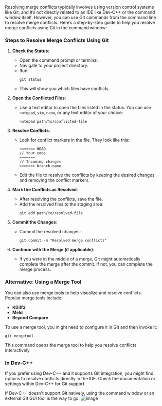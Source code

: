 Resolving merge conflicts typically involves using version control systems like Git, and it’s not directly related to an IDE like Dev-C++ or the command window itself. However, you can use Git commands from the command line to resolve merge conflicts. Here’s a step-by-step guide to help you resolve merge conflicts using Git in the command window:

### Steps to Resolve Merge Conflicts Using Git

1. **Check the Status**:
   - Open the command prompt or terminal.
   - Navigate to your project directory.
   - Run:
     ```shell
     git status
     ```
   - This will show you which files have conflicts.

2. **Open the Conflicted Files**:
   - Use a text editor to open the files listed in the status. You can use `notepad`, `vim`, `nano`, or any text editor of your choice:
     ```shell
     notepad path/to/conflicted-file
     ```

3. **Resolve Conflicts**:
   - Look for conflict markers in the file. They look like this:
     ```
     <<<<<<< HEAD
     // Your code
     =======
     // Incoming changes
     >>>>>>> branch-name
     ```
   - Edit the file to resolve the conflicts by keeping the desired changes and removing the conflict markers.

4. **Mark the Conflicts as Resolved**:
   - After resolving the conflicts, save the file.
   - Add the resolved files to the staging area:
     ```shell
     git add path/to/resolved-file
     ```

5. **Commit the Changes**:
   - Commit the resolved changes:
     ```shell
     git commit -m "Resolved merge conflicts"
     ```

6. **Continue with the Merge (if applicable)**:
   - If you were in the middle of a merge, Git might automatically complete the merge after the commit. If not, you can complete the merge process.

### Alternative: Using a Merge Tool

You can also use merge tools to help visualize and resolve conflicts. Popular merge tools include:

- **KDiff3**
- **Meld**
- **Beyond Compare**

To use a merge tool, you might need to configure it in Git and then invoke it:

```shell
git mergetool
```

This command opens the merge tool to help you resolve conflicts interactively.

### In Dev-C++

If you prefer using Dev-C++ and it supports Git integration, you might find options to resolve conflicts directly in the IDE. Check the documentation or settings within Dev-C++ for Git support.

If Dev-C++ doesn't support Git natively, using the command window or an external Git GUI tool is the way to go.
![image](https://github.com/user-attachments/assets/8d26647d-3c8f-441f-90c9-e5ba832368be)

